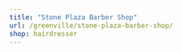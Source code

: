```yaml
---
title: "Stone Plaza Barber Shop"
url: /greenville/stone-plaza-barber-shop/
shop: hairdresser
---
```

